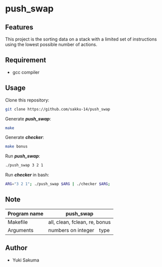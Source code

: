 # push_swap

## Features
This project is the sorting data on a stack with a limited set of instructions using the lowest possible number of actions.

## Requirement
- gcc compiler

## Usage
Clone this repository:
```bash
git clone https://github.com/sakku-14/push_swap
```

Generate ***push_swap***:
```bash
make
```

Generate ***checker***:
```bash
make bonus
```

Run ***push_swap***:
```bash
./push_swap 3 2 1
```

Run ***checker*** in bash:
```bash
ARG="3 2 1"; ./push_swap $ARG | ./checker $ARG;
```

## Note

| Program name | push_swap |
| ---- | ---- |
| Makefile | all, clean, fclean, re, bonus |
| Arguments | numbers on integer　type |

## Author
- Yuki Sakuma
